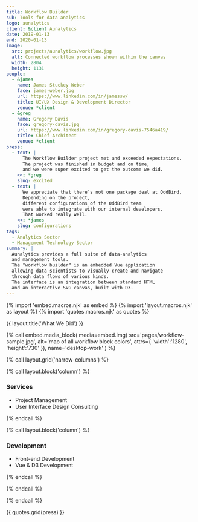 ```yaml
---
title: Workflow Builder
sub: Tools for data analytics
logo: aunalytics
client: &client Aunalytics
date: 2019-01-13
end: 2020-01-13
image:
  src: projects/aunalytics/workflow.jpg
  alt: Connected workflow processes shown within the canvas
  width: 2804
  height: 1131
people:
  - &james
    name: James Stuckey Weber
    face: james-weber.jpg
    url: https://www.linkedin.com/in/jamessw/
    title: UI/UX Design & Development Director
    venue: *client
  - &greg
    name: Gregory Davis
    face: gregory-davis.jpg
    url: https://www.linkedin.com/in/gregory-davis-7546a419/
    title: Chief Architect
    venue: *client
press:
  - text: |
      The Workflow Builder project met and exceeded expectations.
      The project was finished in budget and on time,
      and we were super excited to get the outcome we did.
    <<: *greg
    slug: excited
  - text: |
      We appreciate that there’s not one package deal at OddBird.
      Depending on the project,
      different configurations of the OddBird team
      were able to integrate with our internal developers.
      That worked really well.
    <<: *james
    slug: configurations
tags:
  - Analytics Sector
  - Management Technology Sector
summary: |
  Aunalytics provides a full suite of data-analytics
  and management tools.
  The "workflow builder" is an embedded Vue application
  allowing data scientists to visually create and navigate
  through data flows of various kinds.
  The interface is an integration between standard HTML
  and an interactive SVG canvas, built with D3.
---
```

{% import 'embed.macros.njk' as embed %}
{% import 'layout.macros.njk' as layout %}
{% import 'quotes.macros.njk' as quotes %}

{{ layout.title('What We Did') }}


{% call embed.media_block(
  media=embed.img(
  src='pages/workflow-sample.jpg',
   alt='map of all workflow block colors',
   attrs={
    'width':'1280',
    'height':'730'
   }),
   name='desktop-work'
) %}

{% call layout.grid('narrow-columns') %}

{% call layout.block('column') %}

### Services

 - Project Management
 - User Interface Design Consulting

 {% endcall %}

 {% call layout.block('column') %}

### Development

  - Front-end Development
  - Vue & D3 Development

{% endcall %}

{% endcall %}

{% endcall %}

{{ quotes.grid(press) }}
